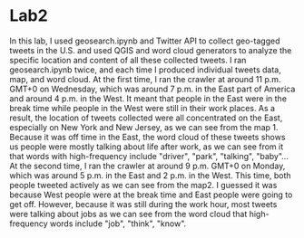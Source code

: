 # Lab2

In this lab, I used geosearch.ipynb and Twitter API to collect geo-tagged tweets in the U.S. and used QGIS and word cloud generators to analyze the specific location and content of all these collected tweets.
I ran geosearch.ipynb twice, and each time I produced individual tweets data, map, and word cloud. At the first time, I ran the crawler at around 11 p.m. GMT+0 on Wednesday, which was around 7 p.m. in the East part of America and around 4 p.m. in the West. It meant that people in the East were in the break time while people in the West were still in their work places. As a result, the location of tweets collected were all concentrated on the East, especially on New York and New Jersey, as we can see from the map 1. Because it was off time in the East, the word cloud of these tweets shows us people were mostly talking about life after work, as we can see from it that words with high-frequency include "driver", "park", "talking", "baby"...
At the second time, I ran the crawler at around 9 p.m. GMT+0 on Monday, which was around 5 p.m. in the East and 2 p.m. in the West. This time, both people tweeted actively as we can see from the map2. I guessed it was because West people were at the break time and East people were going to get off. However, because it was still during the work hour, most tweets were talking about jobs as we can see from the word cloud that high-frequency words include "job", "think", "know".